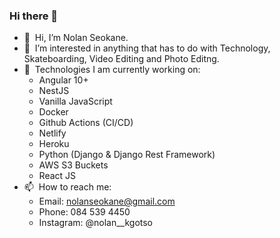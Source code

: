 ### Hi there 👋

- 👋 &nbsp;Hi, I’m Nolan Seokane.
- 👀 &nbsp;I’m interested in anything that has to do with Technology, Skateboarding, Video Editing and Photo Editng.
- 🌱 &nbsp;Technologies I am currently working on:
  - Angular 10+
  - NestJS
  - Vanilla JavaScript
  - Docker
  - Github Actions (CI/CD)
  - Netlify
  - Heroku
  - Python (Django & Django Rest Framework)
  - AWS S3 Buckets
  - React JS
- 📫 &nbsp;How to reach me: 
  - Email: nolanseokane@gmail.com 
  - Phone: 084 539 4450 
  - Instagram: @nolan__kgotso
